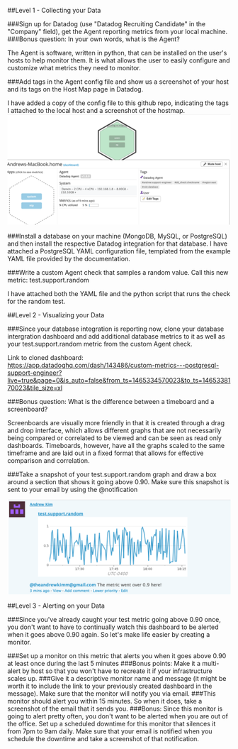 ##Level 1 - Collecting your Data

###Sign up for Datadog (use "Datadog Recruiting Candidate" in the "Company" field), get the Agent reporting metrics from your local machine.
###Bonus question: In your own words, what is the Agent?

 The Agent is software, written in python, that can be installed on the user's hosts to help monitor them. It is what allows the user to easily configure and customize what metrics they need to monitor.

###Add tags in the Agent config file and show us a screenshot of your host and its tags on the Host Map page in Datadog.

I have added a copy of the config file to this github repo, indicating the tags I attached to the local host and a screenshot of the hostmap.
![Host map](/Hostmap.png)


###Install a database on your machine (MongoDB, MySQL, or PostgreSQL) and then install the respective Datadog integration for that database.
 I have attached a PostgreSQL YAML configuration file, templated from the example YAML file provided by the documentation.


###Write a custom Agent check that samples a random value. Call this new metric: test.support.random

I have attached both the YAML file and the python script that runs the check for the random test.

##Level 2 - Visualizing your Data

###Since your database integration is reporting now, clone your database intergration dashboard and add additional database metrics to it as well as your test.support.random metric from the custom Agent check.

Link to cloned dashboard:
https://app.datadoghq.com/dash/143486/custom-metrics---postgresql-support-engineer?live=true&page=0&is_auto=false&from_ts=1465334570023&to_ts=1465338170023&tile_size=xl

###Bonus question: What is the difference between a timeboard and a screenboard?

Screenboards are visually more friendly in that it is created through a drag and drop interface, which allows different graphs that are not necessarily being compared or correlated to be viewed and can be seen as read only dashboards. Timeboards, however, have all the graphs scaled to the same timeframe and are laid out in a fixed format that allows for effective comparison and correlation.

###Take a snapshot of your test.support.random graph and draw a box around a section that shows it going above 0.90. Make sure this snapshot is sent to your email by using the @notification

![Random Test snapshot](/random_test.png)


##Level 3 - Alerting on your Data

###Since you've already caught your test metric going above 0.90 once, you don't want to have to continually watch this dashboard to be alerted when it goes above 0.90 again. So let's make life easier by creating a monitor.

###Set up a monitor on this metric that alerts you when it goes above 0.90 at least once during the last 5 minutes
###Bonus points: Make it a multi-alert by host so that you won't have to recreate it if your infrastructure scales up.
###Give it a descriptive monitor name and message (it might be worth it to include the link to your previously created dashboard in the message). Make sure that the monitor will notify you via email.
###This monitor should alert you within 15 minutes. So when it does, take a screenshot of the email that it sends you.
###Bonus: Since this monitor is going to alert pretty often, you don't want to be alerted when you are out of the office. Set up a scheduled downtime for this monitor that silences it from 7pm to 9am daily. Make sure that your email is notified when you schedule the downtime and take a screenshot of that notification.